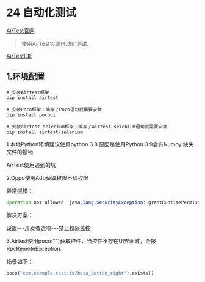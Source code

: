 # 24 自动化测试

[AirTest官网](https://airtest.doc.io.netease.com/)

> 使用AirTest实现自动化测试。

[AirTestIDE](https://airtest.netease.com/index.html) 

## 1.环境配置

```shell
# 安装Airtest框架
pip install airtest

# 安装Poco框架；编写了Poco语句就需要安装
pip install pocoui

# 安装airtest-selenium框架；编写了airtest-selenium语句就需要安装
pip install airtest-selenium
```

1.本地Python环境建议使用python 3.8,原因是使用Python 3.9会有Numpy 缺失文件的报错

AirTest使用遇到的坑

2.Oppo使用Adb获取权限不给权限

异常报错：

```java
Operation not allowed: java.lang.SecurityException: grantRuntimePermission: Neither user 2000 nor current process has android.permission.GRANT_RUNTIME_PERMISSIONS.
```

解决方案：

设置---开发者选项---禁止权限监控

3.Airtest使用poco("")获取控件，当控件不存在UI界面时，会报RpcRemoteException。

场景如下：

```python
poco("com.example.test:id/beta_button_right").exists()
```

